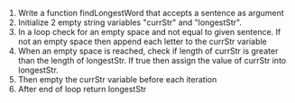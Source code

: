1. Write a function findLongestWord that accepts a sentence as argument
2. Initialize 2 empty string variables "currStr" and "longestStr".
3. In a loop check for an empty space and not equal to given sentence. If not an empty space then append each letter to the currStr variable
4. When an empty space is reached, check if length of currStr is greater than the length of longestStr. If true then assign the value of currStr into longestStr.
5. Then empty the currStr variable before each iteration
6. After end of loop return longestStr